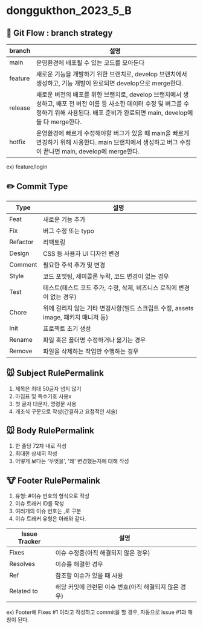 # donggukthon_2023_5_B
## 📝 Git Flow : branch strategy

branch | 설명
-----------------|--------------------------------------------------------------
main | 운영환경에 배포될 수 있는 코드를 모아둔다
feature | 새로운 기능을 개발하기 위한 브랜치로, develop 브랜치에서 생성하고, 기능 개발이 완료되면 develop으로 merge한다.
release | 새로운 버전의 배포를 위한 브랜치로, develop 브랜치에서 생성하고, 배포 전 버전 이름 등 사소한 데이터 수정 및 버그를 수정하기 위해 사용된다. 배포 준비가 완료되면 main, develop에 둘 다 merge한다.
hotfix | 운영환경에 빠르게 수정해야할 버그가 있을 때 main을 빠르게 변경하기 위해 사용한다. main 브랜치에서 생성하고 버그 수정이 끝나면 main, develop에 merge한다. 

ex) feature/login
## ✏️ Commit Type

Type |	설명
--------|--------
Feat | 새로운 기능 추가
Fix |	버그 수정 또는 typo
Refactor | 리팩토링
Design | CSS 등 사용자 UI 디자인 변경
Comment | 필요한 주석 추가 및 변경
Style | 코드 포맷팅, 세미콜론 누락, 코드 변경이 없는 경우
Test | 테스트(테스트 코드 추가, 수정, 삭제, 비즈니스 로직에 변경이 없는 경우)
Chore | 위에 걸리지 않는 기타 변경사항(빌드 스크립트 수정, assets image, 패키지 매니저 등)
Init | 프로젝트 초기 생성
Rename | 파일 혹은 폴더명 수정하거나 옮기는 경우
Remove | 파일을 삭제하는 작업만 수행하는 경우

## 🐭 Subject RulePermalink

1. 제목은 최대 50글자 넘지 않기
2. 마침표 및 특수기호 사용x
3. 첫 글자 대문자, 명령문 사용
4. 개조식 구문으로 작성(간결하고 요점적인 서술)

## 🐭 Body RulePermalink

1. 한 줄당 72자 내로 작성
2. 최대한 상세히 작성
3. 어떻게 보다는 '무엇을', '왜' 변경했는지에 대해 작성

## 🐮 Footer RulePermalink

1. 유형: #이슈 번호의 형식으로 작성
2. 이슈 트래커 ID를 작성
3. 여러개의 이슈 번호는 ,로 구분
4. 이슈 트래커 유형은 아래와 같다.

Issue Tracker	| 설명
--------------|------
Fixes |	이슈 수정중(아직 해결되지 않은 경우)
Resolves |	이슈를 해결한 경우
Ref |	참조할 이슈가 있을 때 사용
Related to |	해당 커밋에 관련된 이슈 번호(아직 해결되지 않은 경우)

ex) Footer에 Fixes  #1 이라고 작성하고 commit을 할 경우, 자동으로 issue #1과 매칭이 된다.

